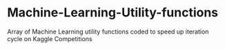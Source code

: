# Machine-Learning-Utility-functions
Array of Machine Learning utility functions coded to speed up iteration cycle on Kaggle Competitions
